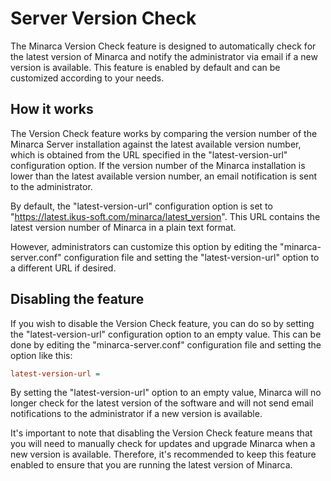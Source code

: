 # Server Version Check

The Minarca Version Check feature is designed to automatically check for
the latest version of Minarca and notify the administrator via email if
a new version is available. This feature is enabled by default and can be
customized according to your needs.

## How it works

The Version Check feature works by comparing the version number of the
Minarca Server installation against the latest available version number,
which is obtained from the URL specified in the "latest-version-url"
configuration option. If the version number of the Minarca installation
is lower than the latest available version number, an email notification
is sent to the administrator.

By default, the "latest-version-url" configuration option is set to
"https://latest.ikus-soft.com/minarca/latest_version". This URL contains
the latest version number of Minarca in a plain text format.

However, administrators can customize this option by editing the "minarca-server.conf"
configuration file and setting the "latest-version-url" option to a
different URL if desired.

## Disabling the feature

If you wish to disable the Version Check feature, you can do so by setting
the "latest-version-url" configuration option to an empty value.
This can be done by editing the "minarca-server.conf" configuration file and
setting the option like this:

```ini
latest-version-url = 
```

By setting the "latest-version-url" option to an empty value, Minarca will
no longer check for the latest version of the software and will not send
email notifications to the administrator if a new version is available.

It's important to note that disabling the Version Check feature means
that you will need to manually check for updates and upgrade Minarca when a
new version is available. Therefore, it's recommended to keep this feature
enabled to ensure that you are running the latest version of Minarca.
